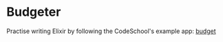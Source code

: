 # Budgeter

Practise writing Elixir by following the CodeSchool's example app: [budget](https://github.com/codeschool/budget-elixir)
